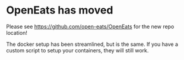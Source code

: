 # OpenEats has moved

Please see https://github.com/open-eats/OpenEats for the new repo location! 

The docker setup has been streamlined, but is the same. If you have a custom script to setup your containers, they will still work.
